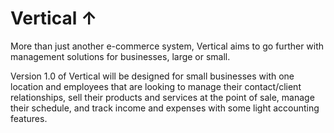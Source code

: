 # Vertical ↑

More than just another e-commerce system, Vertical aims to go further with management solutions for businesses, large or small.   

Version 1.0 of Vertical will be designed for small businesses with one location and employees that are looking to manage their contact/client relationships, sell their products and services at the point of sale, manage their schedule, and track income and expenses with some light accounting features.
